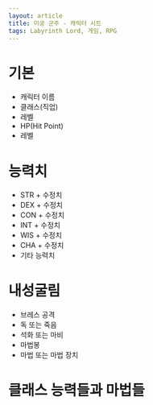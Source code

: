 ```yaml
---
layout: article
title: 미궁 군주 - 캐릭터 시트
tags: Labyrinth Lord, 게임, RPG
---
```


# 기본

* 캐릭터 이름
* 클래스(직업)
* 레벨
* HP(Hit Point)
* 레벨

# 능력치

* STR + 수정치
* DEX + 수정치
* CON + 수정치
* INT + 수정치
* WIS + 수정치
* CHA + 수정치
* 기타 능력치

# 내성굴림

* 브레스 공격
* 독 또는 죽음
* 석화 또는 마비
* 마법봉
* 마법 또는 마법 장치

# 클래스 능력들과 마법들

